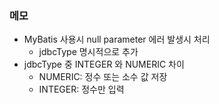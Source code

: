 ### 메모
- MyBatis 사용시 null parameter 에러 발생시 처리
  - jdbcType 명시적으로 추가
- jdbcType 중 INTEGER 와 NUMERIC 차이
  - NUMERIC: 정수 또는 소수 값 저장
  - INTEGER: 정수만 입력

